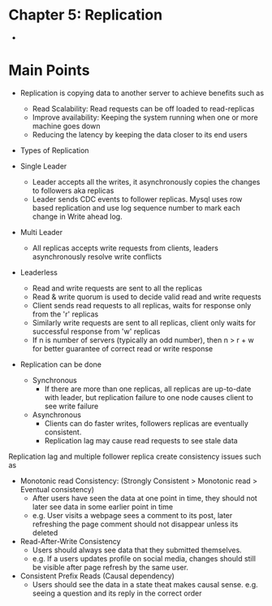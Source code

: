 # Chapter 5: Replication
- 

# Main Points
- Replication is copying data to another server to achieve benefits such as 
  - Read Scalability: Read requests can be off loaded to read-replicas
  - Improve availability: Keeping the system running when one or more machine goes down 
  - Reducing the latency by keeping the data closer to its end users

- Types of Replication
- Single Leader
  - Leader accepts all the writes, it asynchronously copies the changes to followers aka replicas
  - Leader sends CDC events to follower replicas.  Mysql uses row based replication and use log sequence number to mark each change in Write ahead log.
- Multi Leader
  - All replicas accepts write requests from clients, leaders asynchronously resolve write conflicts
- Leaderless 
  - Read and write requests are sent to all the replicas
  - Read & write quorum is used to decide valid read and write requests
  - Client sends read requests to all replicas, waits for response only from the 'r' replicas
  - Similarly write requests are sent to all replicas, client only waits for successful response from 'w' replicas
  - If n is number of servers (typically an odd number), then n > r + w for better guarantee of correct read or write response

- Replication can be done 
  - Synchronous
    - If there are more than one replicas, all replicas are up-to-date with leader, but replication failure to one node causes client to see write failure
  - Asynchronous
    - Clients can do faster writes, followers replicas are eventually consistent.
    - Replication lag may cause read requests to see stale data 

Replication lag and multiple follower replica create consistency issues such as 
- Monotonic read Consistency:  (Strongly Consistent  > Monotonic read > Eventual consistency)
  - After users have seen the data at one point in time, they should not later see data in some earlier point in time
  - e.g. User visits a webpage sees a comment to its post, later  refreshing the page comment should not disappear unless its deleted 
- Read-After-Write Consistency
  - Users should always see data that they submitted themselves. 
  - e.g. If a users updates profile on social media, changes should still be visible after page refresh by the same user. 
- Consistent Prefix Reads (Causal dependency)
  - Users should see the data in a state theat makes causal sense. e.g. seeing a question and its reply in the correct order
